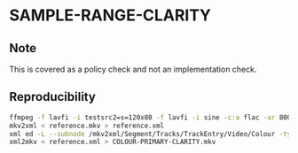 # SAMPLE-RANGE-CLARITY

## Note
This is covered as a policy check and not an implementation check.

## Reproducibility
```sh
ffmpeg -f lavfi -i testsrc2=s=120x80 -f lavfi -i sine -c:a flac -ar 8000 -vframes 2 -c:v ffv1 -level 3 -c:a flac -g 1 -y reference.mkv
mkv2xml < reference.mkv > reference.xml
xml ed -L --subnode /mkv2xml/Segment/Tracks/TrackEntry/Video/Colour -type elem -n Range -v 0 reference.xml
xml2mkv < reference.xml > COLOUR-PRIMARY-CLARITY.mkv
```